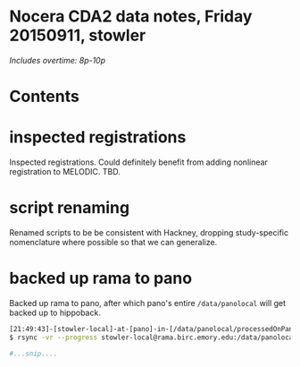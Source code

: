 # Nocera CDA2 data notes, Friday 20150911, stowler

_Includes overtime: 8p-10p_


Contents
=================

# inspected registrations

Inspected registrations. Could definitely benefit from adding nonlinear registration to MELODIC. TBD.

# script renaming

Renamed scripts to be be consistent with Hackney, dropping study-specific nomenclature where possible so that we can generalize.

# backed up rama to pano

Backed up rama to pano, after which pano's entire `/data/panolocal` will get backed up to hippoback.

```bash
[21:49:43]-[stowler-local]-at-[pano]-in-[/data/panolocal/processedOnPano-nocera]
$ rsync -vr --progress stowler-local@rama.birc.emory.edu:/data/panolocal/processedOnPano-nocera/derivedData .

#...snip....
```
